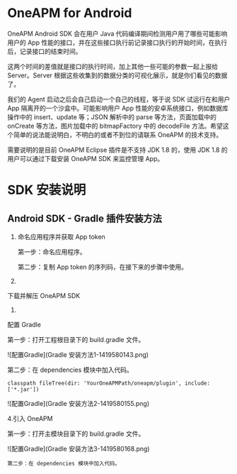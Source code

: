 # OneAPM for Android

OneAPM Android SDK 会在用户 Java 代码编译期间检测用户用了哪些可能影响用户的 App 性能的接口，并在这些接口执行前记录接口执行的开始时间，在执行后，记录接口的结束时间。

这两个时间的差值就是接口的执行时间，加上其他一些可能的参数一起上报给 Server。Server 根据这些收集到的数据分类的可视化展示，就是你们看见的数据了。

我们的 Agent 启动之后会自己启动一个自己的线程，等于说 SDK 试运行在和用户 App 隔离开的一个沙盒中。可能影响用户 App 性能的安卓系统接口，例如数据库操作中的 insert、update 等；JSON 解析中的 parse 等方法，页面加载中的 onCreate 等方法，图片加载中的 bitmapFactory 中的 decodeFile 方法。希望这个简单的说法能说明白，不明白的或者不到位的请联系 OneAPM 的技术支持。

需要说明的是目前 OneAPM Eclipse 插件是不支持 JDK 1.8 的，使用 JDK 1.8 的用户可以通过下载安装 OneAPM SDK 来监控管理 App。

# SDK 安装说明

## Android SDK - Gradle 插件安装方法

1. 命名应用程序并获取 App token

    第一步：命名应用程序。

    第二步：复制 App token 的序列码，在接下来的步骤中使用。
    
1. 
下载并解压 OneAPM SDK

1. 
配置 Gradle

第一步：打开工程根目录下的 build.gradle 文件。

![配置Gradle](Gradle 安装方法1-1419580143.png)

第二步：在 dependencies 模块中加入代码。

```classpath fileTree(dir: 'YourOneAPMPath/oneapm/plugin', include: ['*.jar'])```

![配置Gradle](Gradle 安装方法2-1419580155.png)

4.引入 OneAPM

第一步：打开主模块目录下的 build.gradle 文件。

![配置Gradle](Gradle 安装方法3-1419580168.png)

    第二步：在 dependencies 模块中加入代码。









